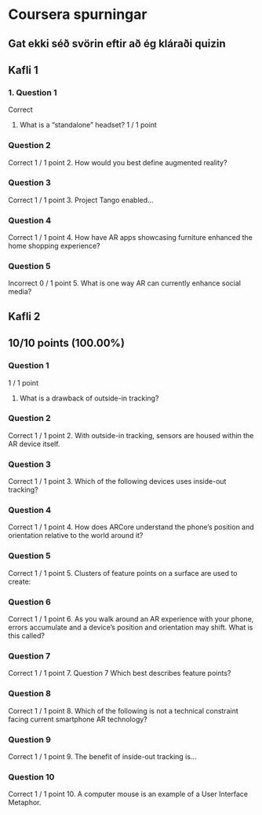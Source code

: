# Coursera spurningar
## Gat ekki séð svörin eftir að ég kláraði quizin

## Kafli 1
### 1. Question 1
Correct
1. What is a “standalone” headset?
1 / 1 point

### Question 2
Correct
1 / 1 point
2. How would you best define augmented reality?


### Question 3
Correct
1 / 1 point
3. Project Tango enabled...

### Question 4
Correct
1 / 1 point
4. How have AR apps showcasing furniture enhanced the home shopping experience?

### Question 5
Incorrect
0 / 1 point
5. What is one way AR can currently enhance social media?

## Kafli 2
## 10/10 points (100.00%)
### Question 1
1 / 1 point
1. What is a drawback of outside-in tracking?

### Question 2
Correct
1 / 1 point
2. With outside-in tracking, sensors are housed within the AR device itself.

### Question 3
Correct
1 / 1 point
3. Which of the following devices uses inside-out tracking?

### Question 4
Correct
1 / 1 point
4. How does ARCore understand the phone’s position and orientation relative to the world around it?

### Question 5
Correct
1 / 1 point
5. Clusters of feature points on a surface are used to create:

### Question 6
Correct
1 / 1 point
6. As you walk around an AR experience with your phone, errors accumulate and a device’s position and orientation may shift. What is this called?

### Question 7
Correct
1 / 1
point
7. Question 7
Which best describes feature points?

### Question 8
Correct
1 / 1 point
8. Which of the following is not a technical constraint facing current smartphone AR technology?

### Question 9
Correct
1 / 1 point
9. The benefit of inside-out tracking is…

### Question 10
Correct
1 / 1 point
10. A computer mouse is an example of a User Interface Metaphor.
